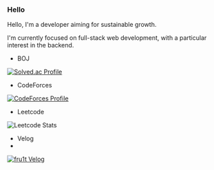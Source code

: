 ### Hello 
Hello, I'm a developer aiming for sustainable growth.

I'm currently focused on full-stack web development, with a particular interest in the backend.

- BOJ 

[![Solved.ac Profile](http://mazassumnida.wtf/api/v2/generate_badge?boj=ilovecoffee)](https://solved.ac/ilovecoffee/)

- CodeForces

[![CodeForces Profile](https://cf.leed.at?id={fru1t})](https://codeforces.com/profile/{fru1t})

- Leetcode

![Leetcode Stats](https://leetcard.jacoblin.cool/Fru1t)

- Velog
- 
[![fru1t Velog](http://img.shields.io/badge/-Velog-12b886?style=round-square&logo=Vimeo&logoColor=white&link=https://velog.io/@fru1t/)](https://velog.io/@fru1t)
